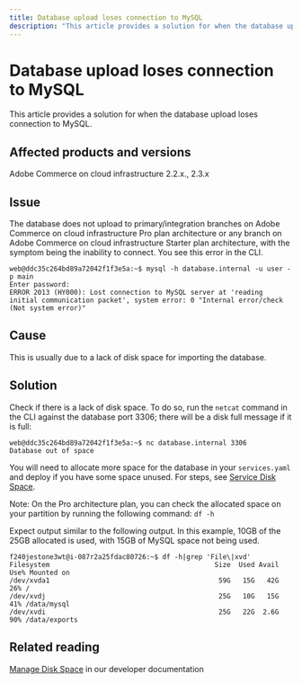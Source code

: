```yaml
---
title: Database upload loses connection to MySQL
description: "This article provides a solution for when the database upload loses connection to MySQL."
---
```


# Database upload loses connection to MySQL

This article provides a solution for when the database upload loses connection to MySQL.

## Affected products and versions

Adobe Commerce on cloud infrastructure 2.2.x., 2.3.x

## Issue

The database does not upload to primary/integration branches on Adobe Commerce on cloud infrastructure Pro plan architecture or any branch on Adobe Commerce on cloud infrastructure Starter plan architecture, with the symptom being the inability to connect. You see this error in the CLI.

```clike
web@ddc35c264bd89a72042f1f3e5a:~$ mysql -h database.internal -u user -p main
Enter password:
ERROR 2013 (HY000): Lost connection to MySQL server at 'reading initial communication packet', system error: 0 "Internal error/check (Not system error)"
```

## Cause

This is usually due to a lack of disk space for importing the database.

## Solution

Check if there is a lack of disk space. To do so, run the `netcat` command in the CLI against the database port 3306; there will be a disk full message if it is full:

```clike
web@ddc35c264bd89a72042f1f3e5a:~$ nc database.internal 3306
Database out of space
```

You will need to allocate more space for the database in your `services.yaml` and deploy if you have some space unused. For steps, see [Service Disk Space](https://devdocs.magento.com/cloud/project/manage-disk-space.html#service-disk-space).

Note: On the Pro architecture plan, you can check the allocated space on your partition by running the following command: `df -h`

Expect output similar to the following output. In this example, 10GB of the 25GB allocated is used, with 15GB of MySQL space not being used.

```clike
f240jestone3wt@i-087r2a25fdac80726:~$ df -h|grep 'File\|xvd'
Filesystem                                         Size  Used Avail Use% Mounted on
/dev/xvda1                                          59G   15G   42G  26% /
/dev/xvdj                                           25G   10G   15G  41% /data/mysql
/dev/xvdi                                           25G   22G  2.6G  90% /data/exports
```

## Related reading

[Manage Disk Space](https://devdocs.magento.com/cloud/project/manage-disk-space.html) in our developer documentation 

